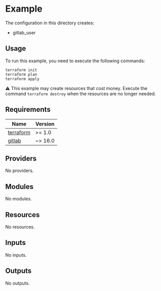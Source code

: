 # Example

The configuration in this directory creates:

* gitlab_user

## Usage

To run this example, you need to execute the following commands:

```shell
terraform init
terraform plan
terraform apply
```

:warning: This example may create resources that cost money. Execute the
command `terraform destroy` when the resources are no longer needed.

<!-- BEGINNING OF PRE-COMMIT-TERRAFORM DOCS HOOK -->
## Requirements

| Name | Version |
|------|---------|
| <a name="requirement_terraform"></a> [terraform](#requirement\_terraform) | >= 1.0 |
| <a name="requirement_gitlab"></a> [gitlab](#requirement\_gitlab) | ~> 16.0 |

## Providers

No providers.

## Modules

No modules.

## Resources

No resources.

## Inputs

No inputs.

## Outputs

No outputs.
<!-- END OF PRE-COMMIT-TERRAFORM DOCS HOOK -->

